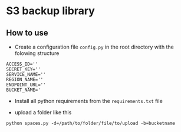 # S3 backup library

## How to use
- Create a configuration file `config.py` in the root directory with the folowing structure
```
ACCESS_ID=''
SECRET_KEY=''
SERVICE_NAME=''
REGION_NAME=''
ENDPOINT_URL=''
BUCKET_NAME='

```

- Install all python requirements from the  `requirements.txt` file

- upload a folder like this

```
python spaces.py -d=/path/to/folder/file/to/upload -b=bucketname

